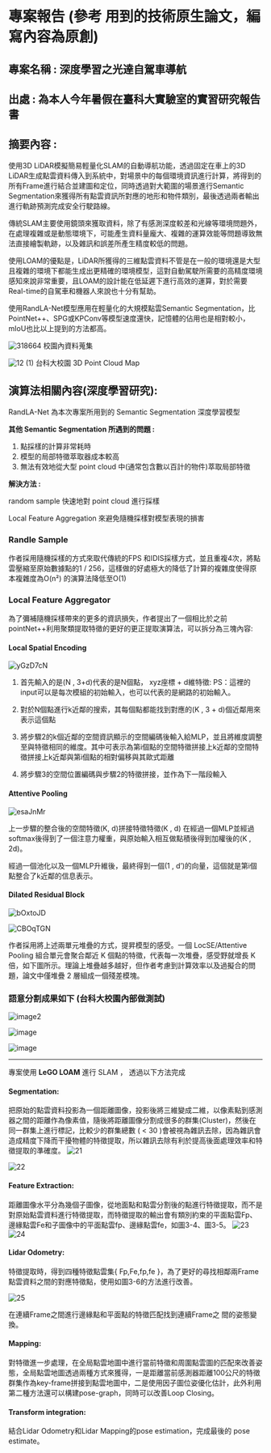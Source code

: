 # 專案報告 (參考 用到的技術原生論文，編寫內容為原創)

## 專案名稱 : 深度學習之光達自駕車導航
## **出處 :** 為本人今年暑假在臺科大實驗室的實習研究報告書

## 摘要內容 : 

使用3D LiDAR模擬簡易輕量化SLAM的自動導航功能，透過固定在車上的3D LiDAR生成點雲資料傳入到系統中，對場景中的每個環境資訊進行計算，將得到的所有Frame進行結合並建圖和定位，同時透過對大範圍的場景進行Semantic Segmentation來獲得所有點雲資訊所對應的地形和物件類別，最後透過兩者輸出進行軌跡預測完成安全行駛路線。 

傳統SLAM主要使用鏡頭來獲取資料，除了有感測深度較差和光線等環境問題外，在處理複雜或是動態環境下，可能產生資料量龐大、複雜的運算效能等問題導致無法直接繪製軌跡，以及雜訊和誤差所產生精度較低的問題。

使用LOAM的優點是，LiDAR所獲得的三維點雲資料不管是在一般的環境還是大型且複雜的環境下都能生成出更精確的環境模型，這對自動駕駛所需要的高精度環境感知來說非常重要，且LOAM的設計能在低延遲下進行高效的運算，對於需要Real-time的自駕車和機器人來說也十分有幫助。

使用RandLA-Net模型應用在輕量化的大規模點雲Semantic Segmentation，比PointNet++、SPG或KPConv等模型速度還快，記憶體的佔用也是相對較小，mIoU也比以上提到的方法都高。

![318664](https://hackmd.io/_uploads/BkIFX2YByg.jpg)
校園內資料蒐集

![12 (1)](https://hackmd.io/_uploads/HkxvsBjrJg.png)
台科大校園 3D Point Cloud Map

## 演算法相關內容(深度學習研究): 

RandLA-Net  為本次專案所用到的 Semantic Segmentation 深度學習模型

**其他 Semantic Segmentation 所遇到的問題 :**

1. 點採樣的計算非常耗時
2. 模型的局部特徵萃取器成本較高
3. 無法有效地從大型 point cloud 中(通常包含數以百計的物件)萃取局部特徵

**解決方法 :**

random sample 快速地對 point cloud 進行採樣

Local Feature Aggregation 來避免隨機採樣對模型表現的損害

### Randle Sample

作者採用隨機採樣的方式來取代傳統的FPS 和IDIS採樣方式，並且重複4次，將點雲壓縮至原始數據點的1 / 256，這樣做的好處極大的降低了計算的複雜度使得原本複雜度為O(n²) 的演算法降低至O(1)

### Local Feature Aggregator

為了彌補隨機採樣帶來的更多的資訊損失，作者提出了一個相比於之前pointNet++利用聚類提取特徵的更好的更正提取演算法，可以拆分為三塊內容:


#### Local Spatial Encoding

![yGzD7cN](https://hackmd.io/_uploads/By0njViSyl.png)


1. 首先輸入的是(N , 3+d)代表的是N個點， xyz座標 + d維特徵: PS：這裡的input可以是每次模組的初始輸入，也可以代表的是網路的初始輸入。

2. 對於N個點進行k近鄰的搜索，其每個點都能找到對應的(K , 3 + d)個近鄰用來表示這個點

3. 將步驟2的k個近鄰的空間資訊顯示的空間編碼後輸入給MLP，並且將維度調整至與特徵相同的維度。其中可表示為第i個點的空間特徵拼接上k近鄰的空間特徵拼接上k近鄰與第i個點的相對偏移與其歐式距離

4. 將步驟3的空間位置編碼與步驟2的特徵拼接，並作為下一階段輸入

#### Attentive Pooling

![esaJnMr](https://hackmd.io/_uploads/BysTiViBJl.png)


上一步驟的整合後的空間特徵(K, d)拼接特徵特徵(K , d) 在經過一個MLP並經過softmax後得到了一個注意力權重，與原始輸入相互做點積後得到加權後的(K , 2d)。

經過一個池化以及一個MLP升維後，最終得到一個(1 , d’)的向量，這個就是第i個點整合了k近鄰的信息表示。

#### Dilated Residual Block

![bOxtoJD](https://hackmd.io/_uploads/SyuCoVjrkx.png)

![CBOqTGN](https://hackmd.io/_uploads/B1_khVjSJe.png)



作者採用將上述兩單元堆疊的方式，提昇模型的感受。一個 LocSE/Attentive Pooling 組合單元會聚合鄰近 K 個點的特徵，代表每一次堆疊，感受野就增長 K 倍，如下圖所示。理論上堆疊越多越好，但作者考慮到計算效率以及過擬合的問題，論文中僅堆疊 2 層組成一個殘差模塊。

### 語意分割成果如下 (台科大校園內部做測試)

![image2](https://hackmd.io/_uploads/r1ap54sSJe.png)

![image](https://hackmd.io/_uploads/BJRT9NsSJx.png)

![image](https://hackmd.io/_uploads/H1DGsEjB1x.png)

---

專案使用 **LeGO LOAM** 進行 SLAM ， 透過以下方法完成


#### Segmentation: 

把原始的點雲資料投影為一個距離圖像，投影後將三維變成二維，以像素點到感測器之間的距離作為像素值，隨後將距離圖像分割成很多的群集(Cluster)，然後在同一群集上進行標記，比較少的群集總數 ( < 30 )會被視為雜訊去除，因為雜訊會造成精度下降而干擾物體的特徵提取，所以雜訊去除有利於提高後面處理效率和特徵提取的準確度。
![21](https://hackmd.io/_uploads/BJ876roByx.png)

![22](https://hackmd.io/_uploads/ByaXprsHJg.png)


#### Feature Extraction: 

距離圖像水平分為幾個子圖像，從地面點和點雲分割後的點進行特徵提取，而不是對原始點雲資料進行特徵提取，而特徵提取的輸出會有類別約束的平面點雲Fp、邊緣點雲Fe和子圖像中的平面點雲fp、邊緣點雲fe，如圖3-4、圖3-5。
![23](https://hackmd.io/_uploads/H1uV6HsSkx.png)
![24](https://hackmd.io/_uploads/HJ-HpSiSJx.png)


#### Lidar Odometry: 

特徵提取時，得到四種特徵點雲集{ Fp,Fe,fp,fe }，為了更好的尋找相鄰兩Frame點雲資料之間的對應特徵點，使用如圖3-6的方法進行改善。

![25](https://hackmd.io/_uploads/rJ5Bprsr1l.png)


在連續Frame之間進行邊緣點和平面點的特徵匹配找到連續Frame之
間的姿態變換。
#### Mapping: 

對特徵進一步處理，在全局點雲地圖中進行當前特徵和周圍點雲圖的匹配來改善姿態，全局點雲地圖透過兩種方式來獲得，一是距離當前感測器距離100公尺的特徵群集作為key-frame拼接到點雲地圖中，二是使用因子圖位姿優化估計，此外利用第二種方法還可以構建pose-graph，同時可以改善Loop Closing。

#### Transform integration: 

結合Lidar Odometry和Lidar Mapping的pose estimation，完成最後的 pose estimate。